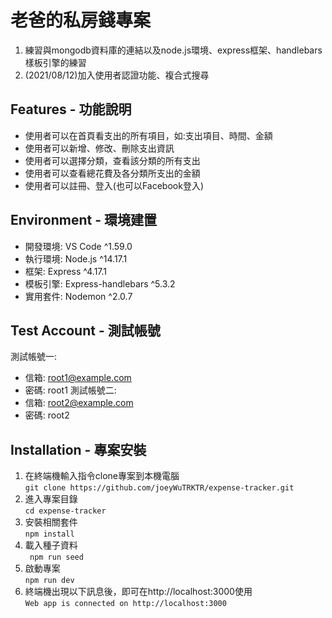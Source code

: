 # 老爸的私房錢專案
1. 練習與mongodb資料庫的連結以及node.js環境、express框架、handlebars樣板引擎的練習
2. (2021/08/12)加入使用者認證功能、複合式搜尋

## Features - 功能說明
* 使用者可以在首頁看支出的所有項目，如:支出項目、時間、金額
* 使用者可以新增、修改、刪除支出資訊
* 使用者可以選擇分類，查看該分類的所有支出
* 使用者可以查看總花費及各分類所支出的金額
* 使用者可以註冊、登入(也可以Facebook登入)

## Environment - 環境建置
* 開發環境: VS Code ^1.59.0
* 執行環境: Node.js ^14.17.1
* 框架: Express ^4.17.1
* 模板引擎: Express-handlebars ^5.3.2
* 實用套件: Nodemon ^2.0.7

## Test Account - 測試帳號
測試帳號一: 
* 信箱: root1@example.com
* 密碼: root1
測試帳號二: 
* 信箱: root2@example.com
* 密碼: root2

## Installation - 專案安裝
1. 在終端機輸入指令clone專案到本機電腦  
```git clone https://github.com/joeyWuTRKTR/expense-tracker.git```
2. 進入專案目錄  
```cd expense-tracker```
3. 安裝相關套件  
```npm install```
4. 載入種子資料  
``` npm run seed```
5. 啟動專案  
```npm run dev```
6. 終端機出現以下訊息後，即可在http://localhost:3000使用  
```Web app is connected on http://localhost:3000```
